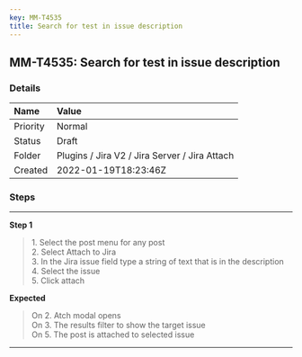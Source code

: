 ```yaml
---
key: MM-T4535
title: Search for test in issue description
---
```


## MM-T4535: Search for test in issue description

### Details

| Name     | Value                                         |
| :------- | :-------------------------------------------- |
| Priority | Normal                                        |
| Status   | Draft                                         |
| Folder   | Plugins / Jira V2 / Jira Server / Jira Attach |
| Created  | 2022-01-19T18:23:46Z                          |

### Steps

<hr/>

**Step 1**

> <article>1. Select the post menu for any post<br />2. Select Attach to Jira<br />3. In the Jira issue field type a string of text that is in the description <br />4. Select the issue<br />5. Click attach</article>

**Expected**

> <article>On 2. Atch modal opens <br />On 3. The results filter to show the target issue<br />On 5. The post is attached to selected issue</article>

<hr/>
